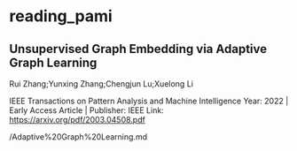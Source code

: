 # reading_pami

## Unsupervised Graph Embedding via Adaptive Graph Learning

Rui Zhang;Yunxing Zhang;Chengjun Lu;Xuelong Li

IEEE Transactions on Pattern Analysis and Machine Intelligence
Year: 2022 | Early Access Article | Publisher: IEEE
Link: https://arxiv.org/pdf/2003.04508.pdf 

/Adaptive%20Graph%20Learning.md
